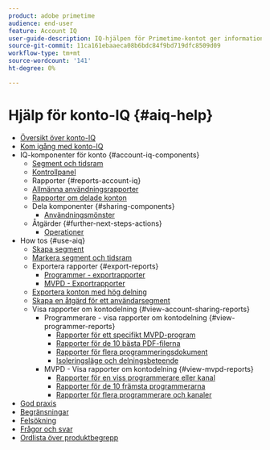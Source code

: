 ```yaml
---
product: adobe primetime
audience: end-user
feature: Account IQ
user-guide-description: IQ-hjälpen för Primetime-kontot ger information om IQ-komponenterna för kontot och vägleder dig genom användarresor för att använda de olika komponenterna.
source-git-commit: 11ca161ebaaeca08b6bdc84f9bd719dfc8509d09
workflow-type: tm+mt
source-wordcount: '141'
ht-degree: 0%

---
```


# Hjälp för konto-IQ {#aiq-help}

+ [Översikt över konto-IQ](/help/AccountIQ/home.md)
+ [Kom igång med konto-IQ](/help/AccountIQ/get-started.md)
+ IQ-komponenter för konto {#account-iq-components}
   + [Segment och tidsram](/help/AccountIQ/segments-timeframe.md)
   + [Kontrollpanel](/help/AccountIQ/dashboard.md)
   + Rapporter {#reports-account-iq}
   + [Allmänna användningsrapporter](/help/AccountIQ/general-usage-reports.md)
   + [Rapporter om delade konton](/help/AccountIQ/shared-acc-reports.md)
   + Dela komponenter {#sharing-components}
      + [Användningsmönster](/help/AccountIQ/usage-patterns.md)
   + Åtgärder {#further-next-steps-actions}
      + [Operationer](/help/AccountIQ/operations.md)
+ How tos {#use-aiq}
   + [Skapa segment](/help/AccountIQ/build-segment.md)
   + [Markera segment och tidsram](/help/AccountIQ/howto-select-segment-timeframe.md)
   + Exportera rapporter {#export-reports}
      + [Programmer - exportrapporter](/help/AccountIQ/export-segment-metrics-progr.md)
      + [MVPD - Exportrapporter](/help/AccountIQ/export-segment-metrics-mvpd.md)
   + [Exportera konton med hög delning](/help/AccountIQ/export-acc-information.md)
   + [Skapa en åtgärd för ett användarsegment](/help/AccountIQ/operation-affecting-user-segment.md)
   + Visa rapporter om kontodelning {#view-account-sharing-reports}
      + Programmerare - visa rapporter om kontodelning {#view-programmer-reports}
         + [Rapporter för ett specifikt MVPD-program](/help/AccountIQ/reports-for-specific-mvpds.md)
         + [Rapporter för de 10 bästa PDF-filerna](/help/AccountIQ/top-10-mvpd-reports.md)
         + [Rapporter för flera programmeringsdokument](viewrep-multiple-mvpd.md)
         + [Isoleringsläge och delningsbeteende](/help/AccountIQ/isolation-mode.md)
      + MVPD - Visa rapporter om kontodelning {#view-mvpd-reports}
         + [Rapporter för en viss programmerare eller kanal](/help/AccountIQ/reports-for-specific-programmers.md)
         + [Rapporter för de 10 främsta programmerarna](/help/AccountIQ/top-10-programmer-reports.md)
         + [Rapporter för flera programmerare och kanaler](viewrep-multiple-programmer.md)
+ [God praxis](/help/AccountIQ/best-practices.md)
+ [Begränsningar](/help/AccountIQ/limitations.md)
+ [Felsökning](/help/AccountIQ/troubleshoot.md)
+ [Frågor och svar](/help/AccountIQ/faq.md)
+ [Ordlista över produktbegrepp](/help/AccountIQ/product-concepts.md)